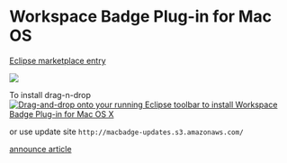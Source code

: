 # Workspace Badge Plug-in for Mac OS

[Eclipse marketplace entry](https://marketplace.eclipse.org/content/workspace-badge-plug-mac-os-x)

![](http://njbartlett.name/images/posts/macbadge/dock_after.png)

To install drag-n-drop <a href="http://marketplace.eclipse.org/marketplace-client-intro?mpc_install=132759" class="drag" 
title="Drag-and-drop onto your running Eclipse toolbar to install Workspace Badge Plug-in for Mac OS X">
<img class="img-responsive" src="https://marketplace.eclipse.org/sites/all/themes/solstice/public/images/marketplace/btn-install.png" 
alt="Drag-and-drop onto your running Eclipse toolbar to install Workspace Badge Plug-in for Mac OS X" />
</a>

or use update site `http://macbadge-updates.s3.amazonaws.com/`

[announce article](http://njbartlett.name/2011/10/09/workspace-mac-badge.html)
